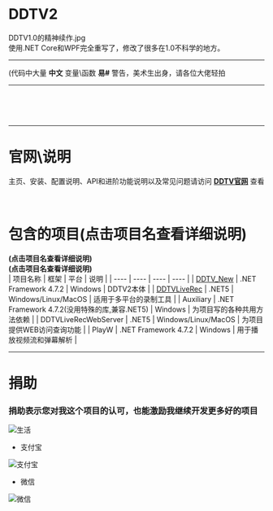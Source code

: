 # DDTV2

DDTV1.0的精神续作.jpg     
使用.NET Core和WPF完全重写了，修改了很多在1.0不科学的地方。    
***
(代码中大量 **中文** 变量\函数 **易#** 警告，美术生出身，请各位大佬轻拍 
***
<br/>
<br/>
<br/>

---
# 官网\说明
主页、安装、配置说明、API和进阶功能说明以及常见问题请访问 **[DDTV官网](https://ddtv.pro/)** 查看
<br/>
<br/>
<br/>

# 包含的项目(点击项目名查看详细说明)
**(点击项目名查看详细说明)**  
**(点击项目名查看详细说明)**  
|  项目名称 | 框架 | 平台 | 说明 |
|  ----  | ---- | ---- | ---- |
| [DDTV_New](https://github.com/CHKZL/DDTV2/tree/master/DDTV_New)  | .NET Framework 4.7.2 | Windows | DDTV2本体 |
| [DDTVLiveRec](https://github.com/CHKZL/DDTV2/tree/master/DDTVLiveRec) | .NET5 | Windows/Linux/MacOS | 适用于多平台的录制工具 |
| Auxiliary  | .NET Framework 4.7.2(没用特殊的库,兼容.NET5) | Windows | 为项目写的各种共用方法依赖 |
| DDTVLiveRecWebServer  | .NET5 | Windows/Linux/MacOS | 为项目提供WEB访问查询功能 |
| PlayW  | .NET Framework 4.7.2 | Windows | 用于播放视频流和弹幕解析 |
***


# 捐助
### 捐助表示您对我这个项目的认可，也能激励我继续开发更多好的项目

![生活](https://github.com/CHKZL/DDTV2/blob/master/DDTV_New/%E7%94%9F%E6%B4%BB.png)

* 支付宝

![支付宝](https://github.com/CHKZL/DDTV/blob/master/src/ZFB.png)
* 微信

![微信](https://github.com/CHKZL/DDTV/blob/master/src/WX.png)
